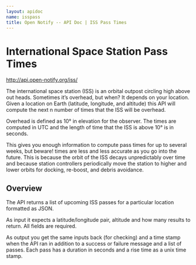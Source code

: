 ```yaml
---
layout: apidoc
name: isspass
title: Open Notify -- API Doc | ISS Pass Times
---
```


# International Space Station Pass Times

<http://api.open-notify.org/iss/>

The international space station (ISS) is an orbital outpost circling high above
out heads. Sometimes it’s overhead, but when? It depends on your location. Given
a location on Earth (latitude, longitude, and altitude) this API will compute
the next n number of times that the ISS will be overhead.

Overhead is defined as 10° in elevation for the observer. The times are computed
in UTC and the length of time that the ISS is above 10° is in seconds.

This gives you enough information to compute pass times for up to several
weeks, but beware! times are less and less accurate as you go into the future.
This is because the orbit of the ISS decays unpredictably over time and because
station controllers periodically move the station to higher and lower orbits
for docking, re-boost, and debris avoidance.


## Overview

The API returns a list of upcoming ISS passes for a particular location formatted
as JSON.

As input it expects a latitude/longitude pair, altitude and how many results to
return. All fields are required.

As output you get the same inputs back (for checking) and a time stamp when the
API ran in addition to a success or failure message and a list of passes. Each
pass has a duration in seconds and a rise time as a unix time stamp.



